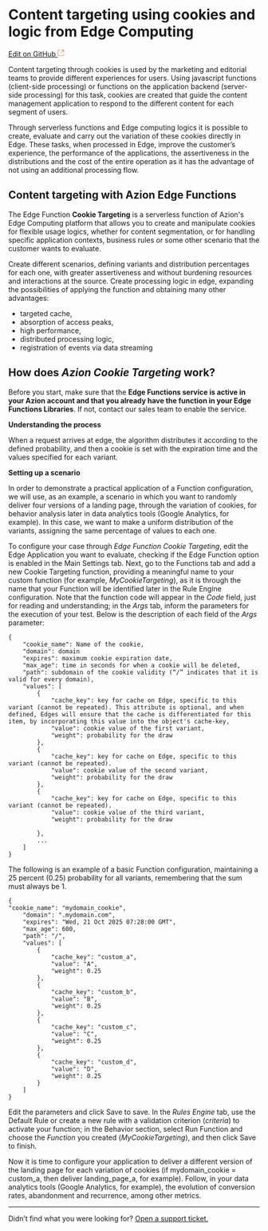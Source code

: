 # Content targeting using cookies and logic from Edge Computing

[Edit on GitHub <svg width="14" height="14" xmlns="http://www.w3.org/2000/svg"><g fill="none" stroke="#F3652B"><path d="M4.81.71H.672v11.43H12.1V8.001" stroke-width=".8"/><path d="M6.87.786h5.155V5.94M6.31 6.5L12.026.786"/></g></svg>](https://github.com/aziontech/docs_en/edit/master/use-cases/content-targeting/index.md)

Content targeting through cookies is used by the marketing and editorial teams to provide different experiences for users. Using javascript functions (client-side processing) or functions on the application backend (server-side processing) for this task, cookies are created that guide the content management application to respond to the different content for each segment of users. 

Through serverless functions and Edge computing logics it is possible to create, evaluate and carry out the variation of these cookies directly in Edge. These tasks, when processed in Edge, improve the customer’s experience, the performance of the applications, the assertiveness in the distributions and the cost of the entire operation as it has the advantage of not using an additional processing flow.

## Content targeting with Azion Edge Functions

The Edge Function **Cookie Targeting** is a serverless function of Azion's Edge Computing platform that allows you to create and manipulate cookies for flexible usage logics, whether for content segmentation, or for handling specific application contexts, business rules or some other scenario that the customer wants to evaluate.

Create different scenarios, defining variants and distribution percentages for each one, with greater assertiveness and without burdening resources and interactions at the source. Create processing logic in edge, expanding the possibilities of applying the function and obtaining many other advantages:

* targeted cache,
* absorption of access peaks,
* high performance,
* distributed processing logic,
* registration of events via data streaming

## How does *Azion Cookie Targeting* work?

Before you start, make sure that the **Edge Functions service is active in your Azion account and that you already have the function in your Edge Functions Libraries**. If not, contact our sales team to enable the service.

**Understanding the process**

When a request arrives at edge, the algorithm distributes it according to the defined probability, and then a cookie is set with the expiration time and the values specified for each variant.

**Setting up a scenario**

In order to demonstrate a practical application of a Function configuration, we will use, as an example, a scenario in which you want to randomly deliver four versions of a landing page, through the variation of cookies, for behavior analysis later in data analytics tools (Google Analytics, for example). In this case, we want to make a uniform distribution of the variants, assigning the same percentage of values to each one.

To configure your case through *Edge Function Cookie Targeting*, edit the Edge Application you want to evaluate, checking if the Edge Function option is enabled in the Main Settings tab. Next, go to the Functions tab and add a new Cookie Targeting function, providing a meaningful name to your custom function (for example, *MyCookieTargeting*), as it is through the name that your Function will be identified later in the Rule Engine configuration. Note that the function code will appear in the *Code* field, just for reading and understanding; in the *Args* tab, inform the parameters for the execution of your test. Below is the description of each field of the *Args* parameter: 

~~~
{
    "cookie_name": Name of the cookie,
    "domain": domain
    "expires": maximum cookie expiration date,
    "max_age": time in seconds for when a cookie will be deleted,
    "path": subdomain of the cookie validity (“/” indicates that it is valid for every domain),
    "values": [
        {
            "cache_key": key for cache on Edge, specific to this variant (cannot be repeated). This attribute is optional, and when defined, Edges will ensure that the cache is differentiated for this item, by incorporating this value into the object's cache-key,
            "value": cookie value of the first variant,
            "weight": probability for the draw
        },
        {
            "cache_key": key for cache on Edge, specific to this variant (cannot be repeated).
            "value": cookie value of the second variant,
            "weight": probability for the draw
        },
        {
            "cache_key": key for cache on Edge, specific to this variant (cannot be repeated).
            "value": cookie value of the third variant,
            "weight": probability for the draw

        },
        ...
    ]
}
~~~

The following is an example of a basic Function configuration, maintaining a 25 percent (0.25) probability for all variants, remembering that the sum must always be 1.

~~~
{
"cookie_name": "mydomain_cookie",
    "domain": ".mydomain.com",
    "expires": "Wed, 21 Oct 2025 07:28:00 GMT",
    "max_age": 600,
    "path": "/",
    "values": [
        {
            "cache_key": "custom_a",
            "value": "A",
            "weight": 0.25
        },
        {
            "cache_key": "custom_b",
            "value": "B",
            "weight": 0.25
        },
        {
            "cache_key": "custom_c",
            "value": "C",
            "weight": 0.25
        },
        {
            "cache_key": "custom_d",
            "value": "D",
            "weight": 0.25
        }
    ]
}
~~~

Edit the parameters and click Save to save. In the *Rules Engine* tab, use the Default Rule or create a new rule with a validation criterion (*criteria*) to activate your function; in the Behavior section, select Run Function and choose the *Function* you created (*MyCookieTargeting*), and then click Save to finish.

Now it is time to configure your application to deliver a different version of the landing page for each variation of cookies (if mydomain_cookie = custom_a, then deliver landing_page_a, for example). Follow, in your data analytics tools (Google Analytics, for example), the evolution of conversion rates, abandonment and recurrence, among other metrics.

---

Didn’t find what you were looking for? [Open a support ticket.](https://tickets.azion.com/)
